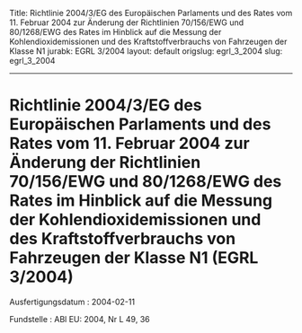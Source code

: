 Title: Richtlinie 2004/3/EG des Europäischen Parlaments und des Rates vom 11. Februar
  2004 zur Änderung der Richtlinien 70/156/EWG und 80/1268/EWG des Rates im Hinblick
  auf die Messung der Kohlendioxidemissionen und des Kraftstoffverbrauchs von Fahrzeugen
  der Klasse N1
jurabk: EGRL 3/2004
layout: default
origslug: egrl_3_2004
slug: egrl_3_2004

---

# Richtlinie 2004/3/EG des Europäischen Parlaments und des Rates vom 11. Februar 2004 zur Änderung der Richtlinien 70/156/EWG und 80/1268/EWG des Rates im Hinblick auf die Messung der Kohlendioxidemissionen und des Kraftstoffverbrauchs von Fahrzeugen der Klasse N1 (EGRL 3/2004)

Ausfertigungsdatum
:   2004-02-11

Fundstelle
:   ABl EU: 2004, Nr L 49, 36

